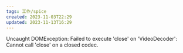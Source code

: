 ```yaml
---
tags: 工作/spice
created: 2023-11-03T22:29
updated: 2023-11-13T16:29
---
```

Uncaught DOMException: Failed to execute 'close' on 'VideoDecoder': Cannot call 'close' on a closed codec.